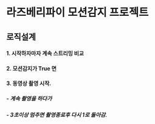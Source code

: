 # 라즈베리파이 모션감지 프로젝트
## 로직설계
#### 1. 시작하자마자 계속 스트리밍 비교
#### 2. 모션감지가 True 면 
#### 3. 동영상 촬영 시작. 
##### - 계속 촬영을 하다가
##### - 3초이상 멈추면 촬영종료후 다시 1로 돌아감. 
